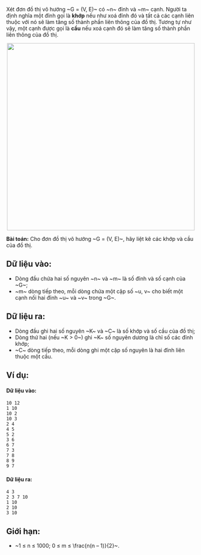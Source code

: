 Xét đơn đồ thị vô hướng ~G = (V, E)~ có ~n~ đỉnh và ~m~ cạnh. Người ta định nghĩa một đỉnh gọi là **khớp** nếu như xoá đỉnh đó và tất cả các cạnh liên thuộc với nó sẽ làm tăng số thành phần liên thông của đồ thị. Tương tự như vậy, một cạnh được gọi là **cầu** nếu xoá cạnh đó sẽ làm tăng số thành phần liên thông của đồ thị.
<center><img src="/images/problems/544/CUTBRIDGES.jpg" width="500px" /></center>

**Bài toán:** Cho đơn đồ thị vô hướng ~G = (V, E)~, hãy liệt kê các khớp và cầu của đồ thị.

## Dữ liệu vào:
- Dòng đầu chứa hai số nguyên ~n~ và ~m~ là số đỉnh và số cạnh của ~G~;
- ~m~ dòng tiếp theo, mỗi dòng chứa một cặp số ~u, v~ cho biết một cạnh nối hai đỉnh ~u~ và ~v~ trong ~G~.

## Dữ liệu ra:
- Dòng đầu ghi hai số nguyên ~K~ và ~C~ là số khớp và số cầu của đồ thị;
- Dòng thứ hai (nếu ~K > 0~) ghi ~K~ số nguyên dương là chỉ số các đỉnh khớp;
- ~C~ dòng tiếp theo, mỗi dòng ghi một cặp số nguyên là hai đỉnh liên thuộc một cầu.

## Ví dụ:
#### Dữ liệu vào:
```
10 12
1 10
10 2
10 3
2 4
4 5
5 2
3 6
6 7
7 3
7 8
8 9
9 7
```

#### Dữ liệu ra:
```
4 3
2 3 7 10
1 10
2 10
3 10
```

## Giới hạn:
- ~1 ≤ n ≤ 1000; 0 ≤ m ≤ \frac{n(n – 1)}{2}~.